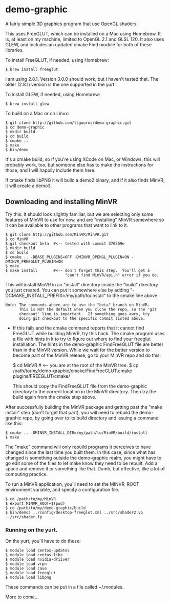 # demo-graphic

A fairly simple 3D graphics program that use OpenGL shaders.

This uses FreeGLUT, which can be installed on a Mac using Homebrew.
It is, at least on my machine, limited to OpenGL 2.1 and GLSL 120.  It
also uses GLEW, and includes an updated cmake Find module for both of
these libraries.

To install FreeGLUT, if needed, using Homebrew:

    $ brew install freeglut

I am using 2.8.1. Version 3.0.0 should work, but I haven't tested
that.  The older (2.8.1) version is the one supported in the yurt.

To install GLEW, if needed, using Homebrew:

    $ brew install glew

To build on a Mac or on Linux:

    $ git clone http://github.com/tsgouros/demo-graphic.git
    $ cd demo-graphic
    $ mkdir build
    $ cd build
    $ cmake ..
    $ make
    $ bin/demo

It's a cmake build, so if you're using XCode on Mac, or Windows, this
will probably work, too, but someone else has to make the instructions
for those, and I will happily include them here.

If cmake finds libPNG it will build a demo2 binary, and if it also
finds MinVR, it will create a demo3.

## Downloading and installing MinVR

Try this.  It should look slightly familiar, but we are selecting only
some features of MinVR to use for now, and are "installing" MinVR
somewhere so it can be available to other programs that want to link
to it.

    $ git clone http://github.com/MinVR/MinVR.git
    $ cd MinVR
    $ git checkout beta  #<-- tested with commit 376569e
    $ mkdir build
    $ cd build
    $ cmake .. -DBASE_PLUGINS=OFF -DMINVR_OPENGL_PLUGIN=ON -DMINVR_FREEGLUT_PLUGIN=ON
    $ make
    $ make install       #<-- don't forget this step.  You'll get a
                              "can't find MinVR/api.h" error if you do.

This will install MinVR in an "install" directory inside the "build"
directory you just created.  You can put it somewhere else by adding
"-DCMAKE_INSTALL_PREFIX=/my/path/to/install" to the cmake line above.

    Note: The commands above are to use the "beta" branch on MinVR.
          This is NOT the default when you clone the repo, so the 'git
          checkout' line is important.  If something goes awry, try
          doing git checkout to the specific commit listed above.

* If this fails and the cmake command reports that it cannot find
  FreeGLUT while building MinVR, try this hack.  The cmake program
  uses a file with hints in it to try to figure out where to find your
  freeglut installation.  The hints in the demo-graphic FindFreeGLUT
  file are better than in the MinVR version.  While we wait for the
  better version to become part of the MinVR release, go to your MinVR
  repo and do this:

    $ cd MinVR   # <-- you are at the root of the MinVR tree.
    $ cp /path/to/my/demo-graphic/cmake/FindFreeGLUT.cmake plugins/FREEGLUT/cmake/

  This should copy the FindFreeGLUT file from the demo-graphic
  directory to the correct location in the MinVR directory.  Then try
  the build again from the cmake step above.

After successfully building the MinVR package and getting past the
"make install" step (don't forget that part), you will need to rebuild
the demo-graphic repo, by going over to its build directory and
issuing a command like this:

    $ cmake .. -DMINVR_INSTALL_DIR=/my/path/to/MinVR/build/install
    $ make

The "make" command will only rebuild programs it perceives to have
changed since the last time you built them.  In this case, since what
has changed is something outside the demo-graphic realm, you might have
to go edit some of the files to let make know they need to be rebuilt.
Add a space and remove it or something like that.  Dumb, but
effective, like a lot of computing practice.

To run a MinVR application, you'll need to set the MINVR_ROOT
environment variable, and specify a configuration file.

    $ cd /path/to/my/MinVR
    $ export MINVR_ROOT=$(pwd)
    $ cd /path/to/my/demo-graphic/build
    $ bin/demo3 ../config/desktop-freeglut.xml ../src/shader2.vp ../src/shader.fp


### Running on the yurt.

On the yurt, you'll have to do these:

    $ module load centos-updates
    $ module load centos-libs
    $ module load nvidia-driiver
    $ module load vrpn
    $ module load cave
    $ module load freeglut
    $ module load libpng

These commands can be put in a file called ~/.modules.

More to come...



